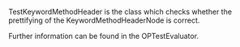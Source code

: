 TestKeywordMethodHeader is the class which checks whether the prettifying of the KeywordMethodHeaderNode is correct.

Further information can be found in the OPTestEvaluator.